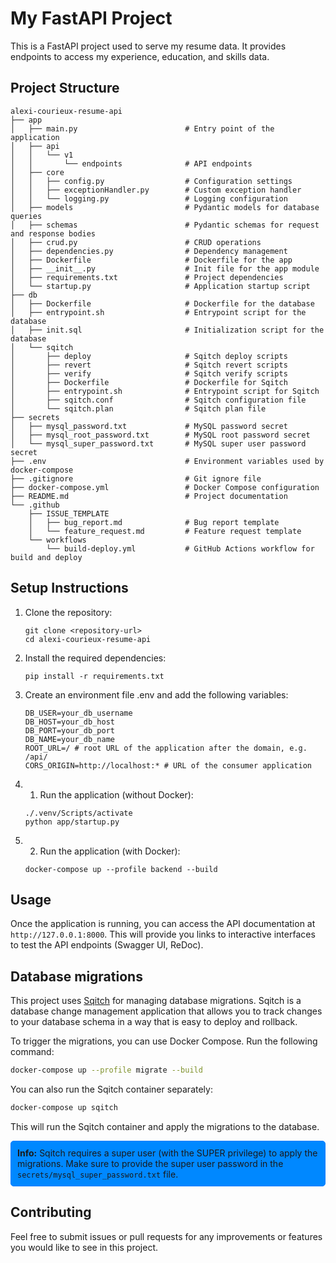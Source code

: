 # My FastAPI Project

This is a FastAPI project used to serve my resume data. It provides endpoints to access my experience, education, and skills data.

## Project Structure

```
alexi-courieux-resume-api
├── app
│   ├── main.py                        # Entry point of the application
│   ├── api
│   │   └── v1
│   │       └── endpoints              # API endpoints
│   ├── core
│   │   ├── config.py                  # Configuration settings
│   │   ├── exceptionHandler.py        # Custom exception handler
│   │   └── logging.py                 # Logging configuration
│   ├── models                         # Pydantic models for database queries
│   ├── schemas                        # Pydantic schemas for request and response bodies
│   ├── crud.py                        # CRUD operations
│   ├── dependencies.py                # Dependency management
│   ├── Dockerfile                     # Dockerfile for the app
│   ├── __init__.py                    # Init file for the app module
│   ├── requirements.txt               # Project dependencies
│   └── startup.py                     # Application startup script
├── db
│   ├── Dockerfile                     # Dockerfile for the database
│   ├── entrypoint.sh                  # Entrypoint script for the database
│   ├── init.sql                       # Initialization script for the database
│   └── sqitch
│       ├── deploy                     # Sqitch deploy scripts
│       ├── revert                     # Sqitch revert scripts
│       ├── verify                     # Sqitch verify scripts
│       ├── Dockerfile                 # Dockerfile for Sqitch
│       ├── entrypoint.sh              # Entrypoint script for Sqitch
│       ├── sqitch.conf                # Sqitch configuration file
│       └── sqitch.plan                # Sqitch plan file
├── secrets
│   ├── mysql_password.txt             # MySQL password secret
│   ├── mysql_root_password.txt        # MySQL root password secret
│   └── mysql_super_password.txt       # MySQL super user password secret
├── .env                               # Environment variables used by docker-compose
├── .gitignore                         # Git ignore file
├── docker-compose.yml                 # Docker Compose configuration
├── README.md                          # Project documentation
└── .github
    ├── ISSUE_TEMPLATE
    │   ├── bug_report.md              # Bug report template
    │   └── feature_request.md         # Feature request template
    └── workflows
        └── build-deploy.yml           # GitHub Actions workflow for build and deploy
```

## Setup Instructions

1. Clone the repository:
   ```
   git clone <repository-url>
   cd alexi-courieux-resume-api
   ```

2. Install the required dependencies:
   ```
   pip install -r requirements.txt
   ```

3. Create an environment file .env and add the following variables:
   ```
   DB_USER=your_db_username
   DB_HOST=your_db_host
   DB_PORT=your_db_port
   DB_NAME=your_db_name
   ROOT_URL=/ # root URL of the application after the domain, e.g. /api/
   CORS_ORIGIN=http://localhost:* # URL of the consumer application
   ```

4. 1. Run the application (without Docker):
   ```
   ./.venv/Scripts/activate
   python app/startup.py
   ```

4. 2. Run the application (with Docker):
   ```
   docker-compose up --profile backend --build
   ```

## Usage

Once the application is running, you can access the API documentation at `http://127.0.0.1:8000`. This will provide you links to interactive interfaces to test the API endpoints (Swagger UI, ReDoc).

## Database migrations

This project uses [Sqitch](https://sqitch.org/) for managing database migrations. Sqitch is a database change management application that allows you to track changes to your database schema in a way that is easy to deploy and rollback.

To trigger the migrations, you can use Docker Compose. Run the following command:
```bash
docker-compose up --profile migrate --build
```

You can also run the Sqitch container separately:
```bash
docker-compose up sqitch
```

This will run the Sqitch container and apply the migrations to the database.
<div style="border: 1px solid #007bff; padding: 10px; border-radius: 5px; background-color:rgb(0, 136, 255);">
  <strong>Info:</strong> Sqitch requires a super user (with the SUPER privilege) to apply the migrations. Make sure to provide the super user password in the <code>secrets/mysql_super_password.txt</code> file.
</div>


## Contributing

Feel free to submit issues or pull requests for any improvements or features you would like to see in this project.